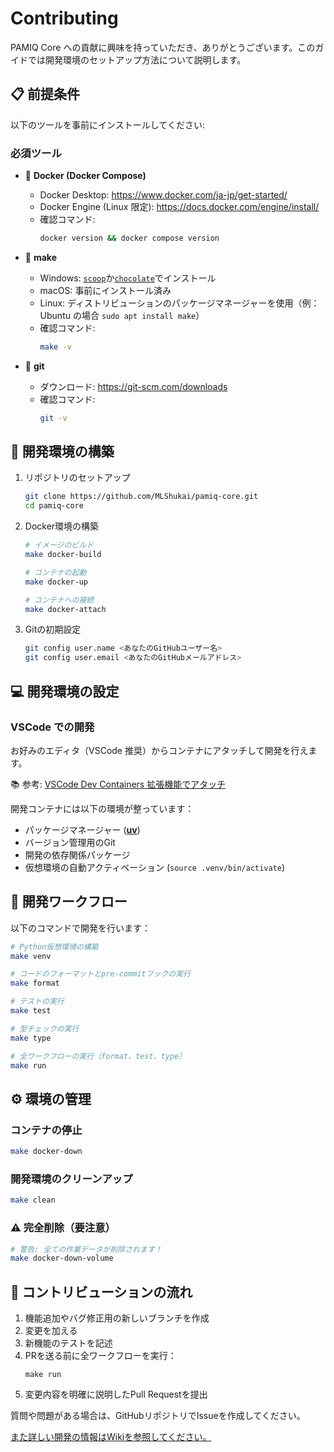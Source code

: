 # Contributing

PAMIQ Core への貢献に興味を持っていただき、ありがとうございます。このガイドでは開発環境のセットアップ方法について説明します。

## 📋 前提条件

以下のツールを事前にインストールしてください:

### 必須ツール

- 🐳 **Docker (Docker Compose)**

  - Docker Desktop: <https://www.docker.com/ja-jp/get-started/>
  - Docker Engine (Linux 限定): <https://docs.docker.com/engine/install/>
  - 確認コマンド:
    ```sh
    docker version && docker compose version
    ```

- 🔨 **make**

  - Windows: [`scoop`](https://scoop.sh)か[`chocolate`](https://chocolatey.org)でインストール
  - macOS: 事前にインストール済み
  - Linux: ディストリビューションのパッケージマネージャーを使用（例：Ubuntu の場合 `sudo apt install make`）
  - 確認コマンド:
    ```sh
    make -v
    ```

- 🌲 **git**

  - ダウンロード: <https://git-scm.com/downloads>
  - 確認コマンド:
    ```sh
    git -v
    ```

## 🚀 開発環境の構築

1. リポジトリのセットアップ

   ```sh
   git clone https://github.com/MLShukai/pamiq-core.git
   cd pamiq-core
   ```

2. Docker環境の構築

   ```sh
   # イメージのビルド
   make docker-build

   # コンテナの起動
   make docker-up

   # コンテナへの接続
   make docker-attach
   ```

3. Gitの初期設定

   ```sh
   git config user.name <あなたのGitHubユーザー名>
   git config user.email <あなたのGitHubメールアドレス>
   ```

## 💻 開発環境の設定

### VSCode での開発

お好みのエディタ（VSCode 推奨）からコンテナにアタッチして開発を行えます。

📚 参考: [VSCode Dev Containers 拡張機能でアタッチ](https://code.visualstudio.com/docs/devcontainers/attach-container)

開発コンテナには以下の環境が整っています：

- パッケージマネージャー ([**uv**](https://docs.astral.sh/uv/))
- バージョン管理用のGit
- 開発の依存関係パッケージ
- 仮想環境の自動アクティベーション (`source .venv/bin/activate`)

## 🔄 開発ワークフロー

以下のコマンドで開発を行います：

```sh
# Python仮想環境の構築
make venv

# コードのフォーマットとpre-commitフックの実行
make format

# テストの実行
make test

# 型チェックの実行
make type

# 全ワークフローの実行（format、test、type）
make run
```

## ⚙️ 環境の管理

### コンテナの停止

```sh
make docker-down
```

### 開発環境のクリーンアップ

```sh
make clean
```

### ⚠️ 完全削除（要注意）

```sh
# 警告: 全ての作業データが削除されます！
make docker-down-volume
```

## 🤝 コントリビューションの流れ

1. 機能追加やバグ修正用の新しいブランチを作成
2. 変更を加える
3. 新機能のテストを記述
4. PRを送る前に全ワークフローを実行：
   ```shell
   make run
   ```
5. 変更内容を明確に説明したPull Requestを提出

質問や問題がある場合は、GitHubリポジトリでIssueを作成してください。

[また詳しい開発の情報はWikiを参照してください。](https://github.com/MLShukai/pamiq-core/wiki)
